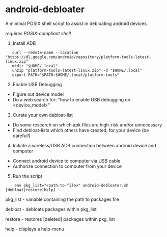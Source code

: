 # android-debloater

A minimal POSIX shell script to assist in debloating android devices.

*requires POSIX-compliant shell*



1) Install ADB

```
   curl --remote-name --location "https://dl.google.com/android/repository/platform-tools-latest-linux.zip"
   mkdir "$HOME/.local"
   unzip "platform-tools-latest-linux.zip" -d "$HOME/.local"
   export PATH="$PATH:$HOME/.local/platform-tools"
   ```




2) Enable USB Debugging

- Figure out device model
- Do a web search for: "how to enable USB debugging on <device_model>"





3) Curate your own debloat-list

- Do some research on which apk files are high-risk and/or unnecessary
- Find debloat-lists which others have created, for your device (be careful!)





4) Initiate a wireless/USB ADB connection between android device and computer

- Connect android device to computer via USB cable
- Authorize connection to computer from your device





5) Run the script

```
    env pkg_list="<path-to-file>" android-debloater.sh [debloat|restore|help]
```



pkg_list - variable containing the path to packages file

debloat - debloats packages within pkg_list

restore - restores [deleted] packages within pkg_list

help    - displays a help-menu

